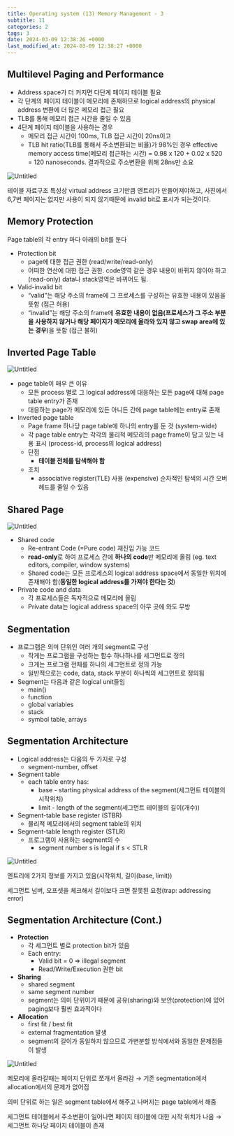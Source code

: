 ```yaml
---
title: Operating system (13) Memory Management - 3
subtitle: 11
categories: 2
tags: 3
date: 2024-03-09 12:38:26 +0000
last_modified_at: 2024-03-09 12:38:27 +0000
---
```



## Multilevel Paging and Performance

- Address space가 더 커지면 다단계 페이지 테이블 필요
- 각 단계의 페이지 테이블이 메모리에 존재하므로 logical address의 physical address 변환에 더 많은 메모리 접근 필요
- TLB를 통해 메모리 접근 시간을 줄일 수 있음
- 4단계 페이지 테이블을 사용하는 경우
    - 메모리 접근 시간이 100ms, TLB 접근 시간이 20ns이고
    - TLB hit ratio(TLB를 통해서 주소변환되는 비율)가 98%인 경우 effective memory access time(메모리 접근하는 시간) = 0.98 x 120 + 0.02 x 520 = 120 nanoseconds.
    결과적으로 주소변환을 위해 28ns만 소요

![Untitled](/assets/images/2024-03-09-Operating-system-13-Memory-Management--3/Untitled.png)

테이블 자료구조 특성상 virtual address 크기만큼 엔트리가 만들어져야하고, 사진에서 6,7번 페이지는 없지만 사용이 되지 않기때문에 invalid bit로 표시가 되는것이다.

## Memory Protection

Page table의 각 entry 마다 아래의 bit를 둔다

- Protection bit
    - page에 대한 접근 권한 (read/write/read-only)
    - 어떠한 연산에 대한 접근 권한.
    code영역 같은 경우 내용이 바뀌지 않아야 하고(read-only) data나 stack영역은 바뀌어도 됨.
- Valid-invalid bit
    - “valid”는 해당 주소의 frame에 그 프로세스를 구성하는 유효한 내용이 있음을 뜻함 (접근 허용)
    - “invalid”는 해당 주소의 frame에 **유효한 내용이 없음(프로세스가 그 주소 부분을 사용하지 않거나 해당 페이지가 메모리에 올라와 있지 않고 swap area에 있는 경우**)을 뜻함 (접근 불허)

## Inverted Page Table

![Untitled](/assets/images/2024-03-09-Operating-system-13-Memory-Management--3/Untitled%201.png)

- page table이 매우 큰 이유
    - 모든 process 별로 그 logical address에 대응하는 모든 page에 대해 page table entry가 존재
    - 대응하는 page가 메모리에 있든 아니든 간에 page table에는 entry로 존재
- Inverted page table
    - Page frame 하나당 page table에 하나의 entry를 둔 것 (system-wide)
    - 각 page table entry는 각각의 물리적 메모리의 page frame이 담고 있는 내용 표시 (process-id, process의 logical address)
    - 단점
        - **테이블 전체를 탐색해야 함**
    - 조치
        - associative register(TLE) 사용 (expensive) 순차적인 탐색의 시간 오버헤드를 줄일 수 있음

## Shared Page

![Untitled](/assets/images/2024-03-09-Operating-system-13-Memory-Management--3/Untitled%202.png)

- Shared code
    - Re-entrant Code (=Pure code) 재진입 가능 코드
    - **read-only**로 하여 프로세스 간에 **하나의 code**만 메모리에 올림
    (eg. text editors, compiler, window systems)
    - Shared code는 모든 프로세스의 logical address space에서 동일한 위치에 존재해야 함(**동일한 logical address를 가져야 한다는 것**)
- Private code and data
    - 각 프로세스들은 독자적으로 메모리에 올림
    - Private data는 logical address space의 아무 곳에 와도 무방

## Segmentation

- 프로그램은 의미 단위인 여러 개의 segment로 구성
    - 작게는 프로그램을 구성하는 함수 하나하나를 세그먼트로 정의
    - 크게는 프로그램 전체를 하나의 세그먼트로 정의 가능
    - 일반적으로는 code, data, stack 부분이 하나씩의 세그먼트로 정의됨
- Segment는 다음과 같은 logical unit들임
    - main()
    - function
    - global variables
    - stack
    - symbol table, arrays

## Segmentation Architecture

- Logical address는 다음의 두 가지로 구성
    - segment-number, offset
- Segment table
    - each table entry has:
        - base - starting physical address of the segment(세그먼트 테이블의 시작위치)
        - limit - length of the segment(세그먼트 테이블의 길이(개수))
- Segment-table base register (STBR)
    - 물리적 메모리에서의 segment table의 위치
- Segment-table length register (STLR)
    - 프로그램이 사용하는 segment의 수
        - segment number s is legal if s < STLR

![Untitled](/assets/images/2024-03-09-Operating-system-13-Memory-Management--3/Untitled%203.png)

엔트리에 2가지 정보를 가지고 있음(시작위치, 길이(base, limit))

세그먼트 넘버, 오프셋을 체크해서 길이보다 크면 잘못된 요청(trap: addressing error)

## Segmentation Architecture (Cont.)

- **Protection**
    - 각 세그먼트 별로 protection bit가 있음
    - Each entry:
        - Valid bit = 0 ⇒ illegal segment
        - Read/Write/Execution 권한 bit
- **Sharing**
    - shared segment
    - same segment number
    - segment는 의미 단위이기 때문에 공유(sharing)와 보안(protection)에 있어 paging보다 훨씬 효과적이다
- **Allocation**
    - first fit / best fit
    - external fragmentation 발생
    - segment의 길이가 동일하지 않으므로 가변분할 방식에서와 동일한 문제점들이 발생

![Untitled](/assets/images/2024-03-09-Operating-system-13-Memory-Management--3/Untitled%204.png)

메모리에 올라갈때는 페이지 단위로 쪼개서 올라감 → 기존 segmentation에서 allocation에서의 문제가 없어짐

의미 단위로 하는 일은 segment table에서 해주고 나머지는 page table에서 해줌

세그먼트 테이블에서 주소변환이 일어나면 페이지 테이블에 대한 시작 위치가 나옴 → 세그먼트 하나당 페이지 테이블이 존재